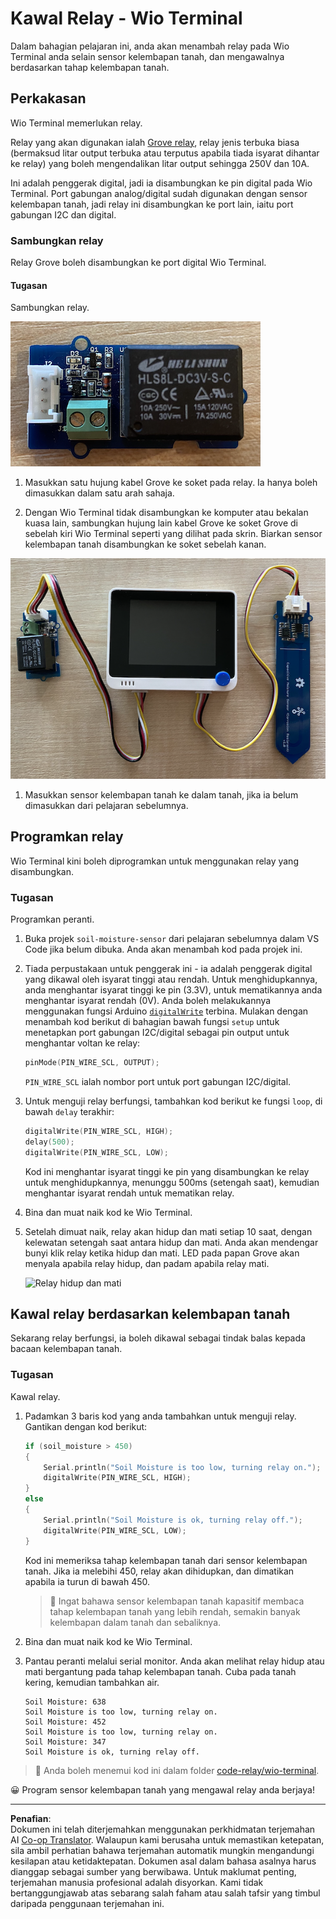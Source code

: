 <!--
CO_OP_TRANSLATOR_METADATA:
{
  "original_hash": "f3c5d8afa2ef6a0b425ef8ff20615cb4",
  "translation_date": "2025-08-27T21:37:02+00:00",
  "source_file": "2-farm/lessons/3-automated-plant-watering/wio-terminal-relay.md",
  "language_code": "ms"
}
-->
# Kawal Relay - Wio Terminal

Dalam bahagian pelajaran ini, anda akan menambah relay pada Wio Terminal anda selain sensor kelembapan tanah, dan mengawalnya berdasarkan tahap kelembapan tanah.

## Perkakasan

Wio Terminal memerlukan relay.

Relay yang akan digunakan ialah [Grove relay](https://www.seeedstudio.com/Grove-Relay.html), relay jenis terbuka biasa (bermaksud litar output terbuka atau terputus apabila tiada isyarat dihantar ke relay) yang boleh mengendalikan litar output sehingga 250V dan 10A.

Ini adalah penggerak digital, jadi ia disambungkan ke pin digital pada Wio Terminal. Port gabungan analog/digital sudah digunakan dengan sensor kelembapan tanah, jadi relay ini disambungkan ke port lain, iaitu port gabungan I2C dan digital.

### Sambungkan relay

Relay Grove boleh disambungkan ke port digital Wio Terminal.

#### Tugasan

Sambungkan relay.

![Relay Grove](../../../../../translated_images/grove-relay.d426958ca210fbd0fb7983d7edc069d46c73a8b0a099d94797bd756f7b6bb6be.ms.png)

1. Masukkan satu hujung kabel Grove ke soket pada relay. Ia hanya boleh dimasukkan dalam satu arah sahaja.

1. Dengan Wio Terminal tidak disambungkan ke komputer atau bekalan kuasa lain, sambungkan hujung lain kabel Grove ke soket Grove di sebelah kiri Wio Terminal seperti yang dilihat pada skrin. Biarkan sensor kelembapan tanah disambungkan ke soket sebelah kanan.

![Relay Grove disambungkan ke soket kiri, dan sensor kelembapan tanah disambungkan ke soket kanan](../../../../../translated_images/wio-relay-and-soil-moisture-sensor.ed722202d42babe0be5f4518cf13e8c2c81e8df21d37839266cbdb60cf30172d.ms.png)

1. Masukkan sensor kelembapan tanah ke dalam tanah, jika ia belum dimasukkan dari pelajaran sebelumnya.

## Programkan relay

Wio Terminal kini boleh diprogramkan untuk menggunakan relay yang disambungkan.

### Tugasan

Programkan peranti.

1. Buka projek `soil-moisture-sensor` dari pelajaran sebelumnya dalam VS Code jika belum dibuka. Anda akan menambah kod pada projek ini.

2. Tiada perpustakaan untuk penggerak ini - ia adalah penggerak digital yang dikawal oleh isyarat tinggi atau rendah. Untuk menghidupkannya, anda menghantar isyarat tinggi ke pin (3.3V), untuk mematikannya anda menghantar isyarat rendah (0V). Anda boleh melakukannya menggunakan fungsi Arduino [`digitalWrite`](https://www.arduino.cc/reference/en/language/functions/digital-io/digitalwrite/) terbina. Mulakan dengan menambah kod berikut di bahagian bawah fungsi `setup` untuk menetapkan port gabungan I2C/digital sebagai pin output untuk menghantar voltan ke relay:

    ```cpp
    pinMode(PIN_WIRE_SCL, OUTPUT);
    ```

    `PIN_WIRE_SCL` ialah nombor port untuk port gabungan I2C/digital.

1. Untuk menguji relay berfungsi, tambahkan kod berikut ke fungsi `loop`, di bawah `delay` terakhir:

    ```cpp
    digitalWrite(PIN_WIRE_SCL, HIGH);
    delay(500);
    digitalWrite(PIN_WIRE_SCL, LOW);
    ```

    Kod ini menghantar isyarat tinggi ke pin yang disambungkan ke relay untuk menghidupkannya, menunggu 500ms (setengah saat), kemudian menghantar isyarat rendah untuk mematikan relay.

1. Bina dan muat naik kod ke Wio Terminal.

1. Setelah dimuat naik, relay akan hidup dan mati setiap 10 saat, dengan kelewatan setengah saat antara hidup dan mati. Anda akan mendengar bunyi klik relay ketika hidup dan mati. LED pada papan Grove akan menyala apabila relay hidup, dan padam apabila relay mati.

    ![Relay hidup dan mati](../../../../../images/relay-turn-on-off.gif)

## Kawal relay berdasarkan kelembapan tanah

Sekarang relay berfungsi, ia boleh dikawal sebagai tindak balas kepada bacaan kelembapan tanah.

### Tugasan

Kawal relay.

1. Padamkan 3 baris kod yang anda tambahkan untuk menguji relay. Gantikan dengan kod berikut:

    ```cpp
    if (soil_moisture > 450)
    {
        Serial.println("Soil Moisture is too low, turning relay on.");
        digitalWrite(PIN_WIRE_SCL, HIGH);
    }
    else
    {
        Serial.println("Soil Moisture is ok, turning relay off.");
        digitalWrite(PIN_WIRE_SCL, LOW);
    }
    ```

    Kod ini memeriksa tahap kelembapan tanah dari sensor kelembapan tanah. Jika ia melebihi 450, relay akan dihidupkan, dan dimatikan apabila ia turun di bawah 450.

    > 💁 Ingat bahawa sensor kelembapan tanah kapasitif membaca tahap kelembapan tanah yang lebih rendah, semakin banyak kelembapan dalam tanah dan sebaliknya.

1. Bina dan muat naik kod ke Wio Terminal.

1. Pantau peranti melalui serial monitor. Anda akan melihat relay hidup atau mati bergantung pada tahap kelembapan tanah. Cuba pada tanah kering, kemudian tambahkan air.

    ```output
    Soil Moisture: 638
    Soil Moisture is too low, turning relay on.
    Soil Moisture: 452
    Soil Moisture is too low, turning relay on.
    Soil Moisture: 347
    Soil Moisture is ok, turning relay off.
    ```

> 💁 Anda boleh menemui kod ini dalam folder [code-relay/wio-terminal](../../../../../2-farm/lessons/3-automated-plant-watering/code-relay/wio-terminal).

😀 Program sensor kelembapan tanah yang mengawal relay anda berjaya!

---

**Penafian**:  
Dokumen ini telah diterjemahkan menggunakan perkhidmatan terjemahan AI [Co-op Translator](https://github.com/Azure/co-op-translator). Walaupun kami berusaha untuk memastikan ketepatan, sila ambil perhatian bahawa terjemahan automatik mungkin mengandungi kesilapan atau ketidaktepatan. Dokumen asal dalam bahasa asalnya harus dianggap sebagai sumber yang berwibawa. Untuk maklumat penting, terjemahan manusia profesional adalah disyorkan. Kami tidak bertanggungjawab atas sebarang salah faham atau salah tafsir yang timbul daripada penggunaan terjemahan ini.